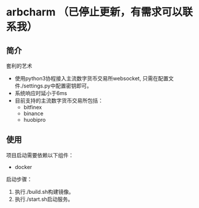 # arbcharm （已停止更新，有需求可以联系我）

## 简介
套利的艺术
* 使用python3协程接入主流数字货币交易所websocket, 只需在配置文件./settings.py中配置密钥即可。
* 系统响应时延小于6ms
* 目前支持的主流数字货币交易所包括：
    * bitfinex
    * binance
    * huobipro

## 使用
项目启动需要依赖以下组件：

* docker

启动步骤：

1. 执行./build.sh构建镜像。
2. 执行./start.sh启动服务。
